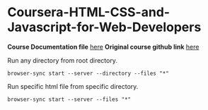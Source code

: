 # Coursera-HTML-CSS-and-Javascript-for-Web-Developers
**Course Documentation file** [here](https://docs.google.com/document/d/1U4N3L8-vMp7_6iI_bGxLqg987uy1Za41l-QojYpGsgA/edit?usp=sharing)
**Original course github link** [here](https://github.com/jhu-ep-coursera/fullstack-course4)

Run any directory from root directory.
```
browser-sync start --server --directory --files "*"
```
Run specific html file from specific directory.
```
browser-sync start --server --files "*"
```